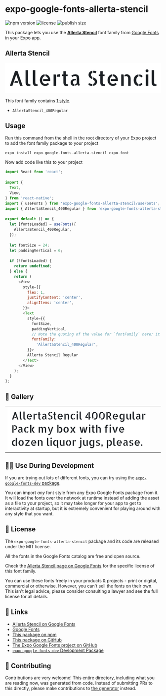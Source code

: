 # expo-google-fonts-allerta-stencil

![npm version](https://flat.badgen.net/npm/v/expo-google-fonts-allerta-stencil)
![license](https://flat.badgen.net/github/license/expo/google-fonts)
![publish size](https://flat.badgen.net/packagephobia/install/expo-google-fonts-allerta-stencil)

This package lets you use the [**Allerta Stencil**](https://fonts.google.com/specimen/Allerta+Stencil) font family from [Google Fonts](https://fonts.google.com/) in your Expo app.

## Allerta Stencil

![Allerta Stencil](./font-family.png)

This font family contains [1 style](#-gallery).

- `AllertaStencil_400Regular`

## Usage

Run this command from the shell in the root directory of your Expo project to add the font family package to your project
```sh
expo install expo-google-fonts-allerta-stencil expo-font
```

Now add code like this to your project
```js
import React from 'react';

import {
  Text,
  View,
} from 'react-native';
import { useFonts } from 'expo-google-fonts-allerta-stencil/useFonts';
import { AllertaStencil_400Regular } from 'expo-google-fonts-allerta-stencil/400Regular';

export default () => {
  let [fontsLoaded] = useFonts({
    AllertaStencil_400Regular,
  });

  let fontSize = 24;
  let paddingVertical = 6;

  if (!fontsLoaded) {
    return undefined;
  } else {
    return (
      <View
        style={{
          flex: 1,
          justifyContent: 'center',
          alignItems: 'center',
        }}>
        <Text
          style={{
            fontSize,
            paddingVertical,
            // Note the quoting of the value for `fontFamily` here; it expects a string!
            fontFamily:
              'AllertaStencil_400Regular',
          }}>
          Allerta Stencil Regular
        </Text>
      </View>
    );
  }
};

```

## 🔡 Gallery


||||
|-|-|-|
|![AllertaStencil_400Regular](.//400Regular/AllertaStencil_400Regular.ttf.png)||||


## 👩‍💻 Use During Development

If you are trying out lots of different fonts, you can try using the [`expo-google-fonts-dev` package](https://github.com/freeboub/google-fonts/tree/master/font-packages/dev#readme).

You can import *any* font style from any Expo Google Fonts package from it. It will load the fonts
over the network at runtime instead of adding the asset as a file to your project, so it may take longer
for your app to get to interactivity at startup, but it is extremely convenient
for playing around with any style that you want.

## 📖 License

The `expo-google-fonts-allerta-stencil` package and its code are released under the MIT license.

All the fonts in the Google Fonts catalog are free and open source.

Check the [Allerta Stencil page on Google Fonts](https://fonts.google.com/specimen/Allerta+Stencil) for the specific license of this font family.

You can use these fonts freely in your products & projects - print or digital, commercial or otherwise. However, you can't sell the fonts on their own. This isn't legal advice, please consider consulting a lawyer and see the full license for all details.

## 🔗 Links

- [Allerta Stencil on Google Fonts](https://fonts.google.com/specimen/Allerta+Stencil)
- [Google Fonts](https://fonts.google.com/)
- [This package on npm](https://www.npmjs.com/package/expo-google-fonts-allerta-stencil)
- [This package on GitHub](https://github.com/freeboub/google-fonts/tree/master/font-packages/allerta-stencil)
- [The Expo Google Fonts project on GitHub](https://github.com/freeboub/google-fonts)
- [`expo-google-fonts-dev` Devlopment Package](https://github.com/freeboub/google-fonts/tree/master/font-packages/dev)

## 🤝 Contributing

Contributions are very welcome! This entire directory, including what you are reading now, was generated from code. Instead of submitting PRs to this directly, please make contributions to [the generator](https://github.com/freeboub/google-fonts/tree/master/packages/generator) instead.
